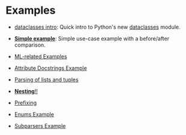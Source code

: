 # Examples
- [dataclasses intro](dataclasses/README.md): Quick intro to Python's new [dataclasses](https://docs.python.org/3.7/library/dataclasses.html) module.
 
- **[Simple example](simple/README.md)**: Simple use-case example with a before/after comparison.

- [ML-related Examples](ML/README.md) 

- [Attribute Docstrings Example](docstrings/README.md)

- [Parsing of lists and tuples](container_types/README.md)

- [**Nesting**!!](nesting/README.md)

- [Prefixing](prefixing/README.md)

- [Enums Example](enums/README.md)

- [Subparsers Example](subparsers/README.md)
